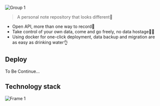 ![Group 1](https://github.com/Rabithua/Rote/assets/34543831/a06d5a5b-0580-4138-9282-449a725cd287)

> A personal note repository that looks different🤔

- Open API, more than one way to record🤩
- Take control of your own data, come and go freely, no data hostage🙅🏻
- Using docker for one-click deployment, data backup and migration are as easy as drinking water👌

## Deploy

To Be Continue...


## Technology stack
![Frame 1](https://github.com/Rabithua/Rote/assets/34543831/fc00f797-82bc-47fe-8c75-36ea0b1f6f76)
